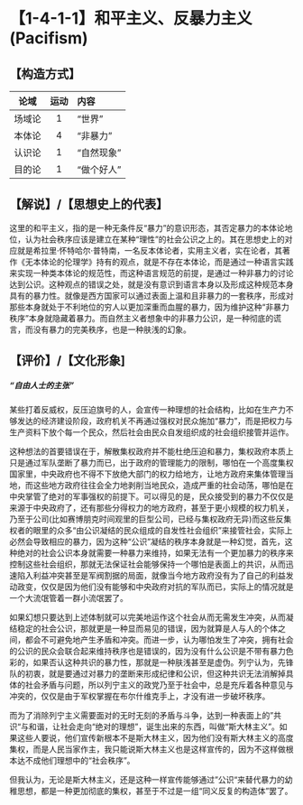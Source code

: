 # 【1-4-1-1】和平主义、反暴力主义(Pacifism)
## 【构造方式】
| 论域 | 运动           | 内容 |
|:----:|:----------------:|:-----|
| 场域论   |1 |  “世界”  |
| 本体论   |4 |  “非暴力”  |
| 认识论   |1 |  “自然现象”  |
| 目的论   |1 |  “做个好人”  |

## 【解说】/【思想史上的代表】
 这里的和平主义，指的是一种无条件反“暴力”的意识形态，其否定暴力的本体论地位，认为社会秩序应该是建立在某种“理性”的社会公识之上的。其在思想史上的对应就是希拉里·怀特哈尔·普特南，一名反本体论者，实用主义者，实在论者，其著作《无本体论的伦理学》持有的观点，就是不存在本体论，而是通过一种语言实践来实现一种类本体论的规范性，而这种语言规范的前提，是通过一种非暴力的讨论达到公识。这种观点的错误之处，就是没有意识到语言本身以及形成这种规范本身具有的暴力性。就像是西方国家可以通过表面上温和且非暴力的一套秩序，形成对那些本身就处于不利地位的穷人以更加深重而血腥的暴力，因为维护这种“非暴力秩序”本身就隐藏着暴力。而自然主义者想象中的非暴力公识，是一种彻底的谎言，而没有暴力的完美秩序，也是一种肤浅的幻象。

## 【评价】/【文化形象]
##### “自由人士的主张”
某些打着反威权，反压迫旗号的人，会宣传一种理想的社会结构，比如在生产力不够发达的经济建设阶段，政府机关不再通过强权对民众施加“暴力”，而是把权力与生产资料下放个每一个民众，然后社会由民众自发组织成的社会组织接管并运作。

这种想法的首要错误在于，解散集权政府并不能杜绝压迫和暴力，集权政府本质上只是通过军队垄断了暴力而已，出于政府的管理能力的限制，哪怕在一个高度集权国家里，中央政府也不得不下放绝大部门的权力给地方，让地方政府来集体管理当地，而这些地方政府往往会全力地剥削当地民众，造成严重的社会动荡，哪怕是在中央掌管了绝对的军事强权的前提下。可以得见的是，民众接受到的暴力不仅仅是来源于中央政府了，还有那些分得权力的地方政府，甚至于更小规模的权力机关，乃至于公司(比如赛博朋克时间观里的巨型公司，已经与集权政府无异)而这些反集权者的眼里的众多“由公识凝结的民众组成的自发性社会组织”来接管社会，实际上必然会导致相应的暴力，因为这种“公识”凝结的秩序本身就是一种幻觉，首先，这种绝对的社会公识本身就需要一种暴力来维持，如果无法有一个更加暴力的秩序来控制这些社会组织，那就无法保证社会能够保持一个哪怕是表面上的共识，从而迅速陷入利益冲突甚至是军阀割据的局面，就像当今地方政府没有为了自己的利益发动政变，仅仅是因为他们没有能够和中央政府对抗的军队而已，实际上的情况就是一个大流氓管着一群小流氓罢了。

如果幻想只要达到上述体制就可以完美地运作这个社会从而无需发生冲突，从而凝结稳定的社会公识，那就更是一种显而易见的错误，因为就算是人与人的个体之间，都会不可避免地产生矛盾和冲突。而进一步，认为哪怕发生了冲突，拥有社会的公识的民众会联合起来维持秩序也是错误的，因为没有什么公识是不带有暴力色彩的，如果否认这种共识的暴力性，那就是一种肤浅甚至是虚伪。列宁认为，先锋队的初衷，就是要通过对暴力的垄断来形成纪律和公识，但这种共识无法消解掉具体的社会矛盾与问题，所以列宁主义的政党乃至于社会中，总是充斥着各种意见与冲突的，仅仅是由于军权掌握在布尔什维克手上，才没有进一步破坏秩序。

而为了消除列宁主义需要面对的无时无刻的矛盾与斗争，达到一种表面上的”共识“与和谐，让社会走向“绝对的理想”，诞生出来的东西，叫做“斯大林主义”。如果这些人要说，他们宣传新根本不是斯大林主义，因为他们没有斯大林主义的高度集权，而是人民当家作主，我只能说斯大林主义也是这样宣传的，因为不这样做根本达不成他们理想中的“社会秩序”。

但我认为，无论是斯大林主义，还是这种一样宣传能够通过”公识“来替代暴力的幼稚思想，都是一种更加彻底的集权，甚至于不过是一组“同义反复的构造体”罢了。
